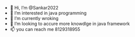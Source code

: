 - 👋 Hi, I’m @Sankar2022
- 👀 I’m interested in java programming 
- 🌱 I’m currently wroking 
- 💞️ I’m looking to accure more knowdlge in java framework 
- 📫 you can reach me 8129318955 

<!---
Sankar2022/Sankar2022 is a ✨ special ✨ repository because its `README.md` (this file) appears on your GitHub profile.
You can click the Preview link to take a look at your changes.
--->
